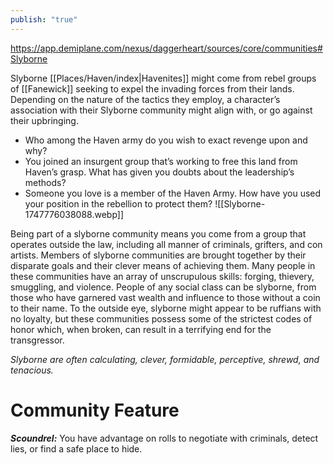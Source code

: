 ```yaml
---
publish: "true"
---
```

https://app.demiplane.com/nexus/daggerheart/sources/core/communities#Slyborne

Slyborne [[Places/Haven/index|Havenites]] might come from rebel groups of [[Fanewick]] seeking to expel the invading forces from their lands. Depending on the nature of the tactics they employ, a character’s association with their Slyborne community might align with, or go against their upbringing.

- Who among the Haven army do you wish to exact revenge upon and why?
- You joined an insurgent group that’s working to free this land from Haven’s grasp. What has given you doubts about the leadership’s methods?
- Someone you love is a member of the Haven Army. How have you used your position in the rebellion to protect them?
![[Slyborne-1747776038088.webp]]

Being part of a slyborne community means you come from a group that operates outside the law, including all manner of criminals, grifters, and con artists. Members of slyborne communities are brought together by their disparate goals and their clever means of achieving them. Many people in these communities have an array of unscrupulous skills: forging, thievery, smuggling, and violence. People of any social class can be slyborne, from those who have garnered vast wealth and influence to those without a coin to their name. To the outside eye, slyborne might appear to be ruffians with no loyalty, but these communities possess some of the strictest codes of honor which, when broken, can result in a terrifying end for the transgressor.

*Slyborne are often calculating, clever, formidable, perceptive, shrewd, and tenacious.*

# Community Feature

***Scoundrel:*** You have advantage on rolls to negotiate with criminals, detect lies, or find a safe place to hide.

